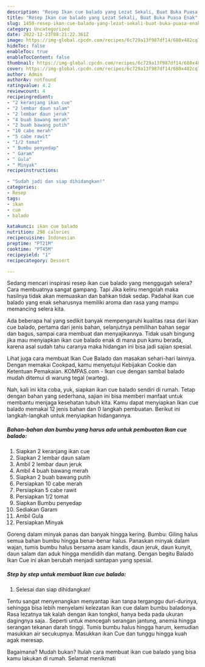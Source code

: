 ```yaml
---
description: "Resep Ikan cue balado yang Lezat Sekali, Buat Buka Puasa Enak"
title: "Resep Ikan cue balado yang Lezat Sekali, Buat Buka Puasa Enak"
slug: 1450-resep-ikan-cue-balado-yang-lezat-sekali-buat-buka-puasa-enak
category: Uncategorized
date: 2022-12-23T08:21:22.361Z
image: https://img-global.cpcdn.com/recipes/6c729a13f987df14/680x482cq70/ikan-cue-balado-foto-resep-utama.jpg
hideToc: false
enableToc: true
enableTocContent: false
thumbnail: https://img-global.cpcdn.com/recipes/6c729a13f987df14/680x482cq70/ikan-cue-balado-foto-resep-utama.jpg
cover: https://img-global.cpcdn.com/recipes/6c729a13f987df14/680x482cq70/ikan-cue-balado-foto-resep-utama.jpg
author: Admin
authorAv: notfound
ratingvalue: 4.2
reviewcount: 4
recipeingredient:
- "2 keranjang ikan cue"
- "2 lembar daun salam"
- "2 lembar daun jeruk"
- "4 buah bawang merah"
- "2 buah bawang putih"
- "10 cabe merah"
- "5 cabe rawit"
- "1/2 tomat"
- " Bumbu penyedap"
- " Garam"
- " Gula"
- " Minyak"
recipeinstructions:

- "Sudah jadi dan siap dihidangkan!"
categories:
- Resep
tags:
- ikan
- cue
- balado

katakunci: ikan cue balado 
nutrition: 298 calories
recipecuisine: Indonesian
preptime: "PT21M"
cooktime: "PT45M"
recipeyield: "1"
recipecategory: Dessert

---
```



Sedang mencari inspirasi resep ikan cue balado yang menggugah selera? Cara membuatnya sangat gampang. Tapi Jika keliru mengolah maka hasilnya tidak akan memuaskan dan bahkan tidak sedap. Padahal ikan cue balado yang enak seharusnya memiliki aroma dan rasa yang mampu memancing selera kita.


Ada beberapa hal yang sedikit banyak mempengaruhi kualitas rasa dari ikan cue balado, pertama dari jenis bahan, selanjutnya pemilihan bahan segar dan bagus, sampai cara membuat dan menyajikannya. Tidak usah bingung jika mau menyiapkan ikan cue balado enak di mana pun kamu berada, karena asal sudah tahu caranya maka hidangan ini bisa jadi sajian spesial.

Lihat juga cara membuat Ikan Cue Balado dan masakan sehari-hari lainnya. Dengan memakai Cookpad, kamu menyetujui Kebijakan Cookie dan Ketentuan Pemakaian. KOMPAS.com - Ikan cue dengan sambal balado mudah ditemui di warung tegal (warteg).


Nah, kali ini kita coba, yuk, siapkan ikan cue balado sendiri di rumah. Tetap dengan bahan yang sederhana, sajian ini bisa memberi manfaat untuk membantu menjaga kesehatan tubuh kita. Kamu dapat menyiapkan Ikan cue balado memakai 12 jenis bahan dan 0 langkah pembuatan. Berikut ini langkah-langkah untuk menyiapkan hidangannya.

<!--inarticleads1-->

##### Bahan-bahan dan bumbu yang harus ada untuk pembuatan Ikan cue balado:

1. Siapkan 2 keranjang ikan cue
1. Siapkan 2 lembar daun salam
1. Ambil 2 lembar daun jeruk
1. Ambil 4 buah bawang merah
1. Siapkan 2 buah bawang putih
1. Persiapkan 10 cabe merah
1. Persiapkan 5 cabe rawit
1. Persiapkan 1/2 tomat
1. Siapkan  Bumbu penyedap
1. Sediakan  Garam
1. Ambil  Gula
1. Persiapkan  Minyak


Goreng dalam minyak panas dan banyak hingga kering. Bumbu: Giling halus semua bahan bumbu hingga benar-benar halus. Panaskan minyak dalam wajan, tumis bumbu halus bersama asam kandis, daun jeruk, daun kunyit, daun salam dan aduk hingga mendidih dan matang. Dengan begitu Balado Ikan Cue ini akan berubah menjadi santapan yang spesial. 

<!--inarticleads2-->

##### Step by step untuk membuat Ikan cue balado:


1. Selesai dan siap dihidangkan!

Tentu sangat menyenangkan menyantap ikan tanpa terganggu duri-durinya, sehingga bisa lebih menyelami kelezatan ikan cue dalam bumbu baladonya. Rasa lezatnya tak kalah dengan ikan tongkol, hanya beda pada ukuran dagingnya saja.. Seperti untuk mencegah serangan jantung, anemia hingga serangan tekanan darah tinggi. Tumis bumbu halus hingga harum, kemudian masukkan air secukupnya. Masukkan ikan Cue dan tunggu hingga kuah agak meresap. 

Bagaimana? Mudah bukan? Itulah cara membuat ikan cue balado yang bisa kamu lakukan di rumah. Selamat menikmati
